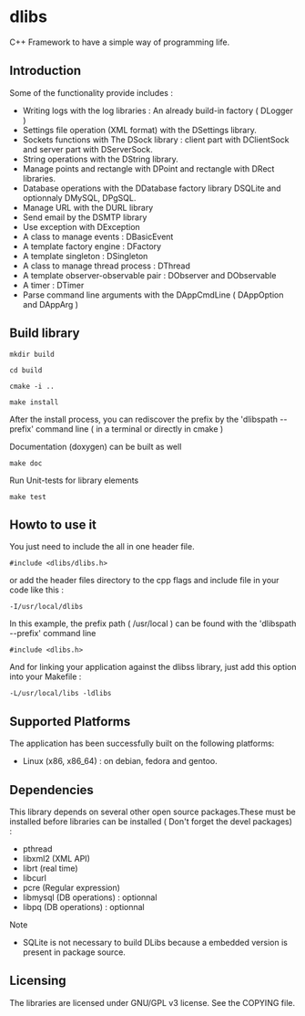 dlibs
=====

C++ Framework to have a simple way of programming life.

Introduction
------------

Some of the functionality provide includes :

* Writing logs with the log libraries : An already build-in factory ( DLogger )
* Settings file operation (XML format) with the DSettings library.
* Sockets functions with The DSock library : client part with DClientSock and server part with DServerSock.
* String operations with the DString library.
* Manage points and rectangle with DPoint and rectangle with DRect libraries.
* Database operations with the DDatabase factory library DSQLite and optionnaly DMySQL, DPgSQL.
* Manage URL with the DURL library
* Send email by the DSMTP library
* Use exception with DException
* A class to manage events : DBasicEvent
* A template factory engine : DFactory
* A template singleton : DSingleton
* A class to manage thread process : DThread
* A template observer-observable pair : DObserver and DObservable
* A timer : DTimer
* Parse command line arguments with the DAppCmdLine ( DAppOption and DAppArg )

Build library
-------------

    mkdir build

    cd build

    cmake -i ..

    make install

After the install process, you can rediscover the prefix by the 'dlibspath --prefix' command line ( in a terminal or directly in cmake )

Documentation (doxygen) can be built as well

    make doc
    
Run Unit-tests for library elements

    make test

Howto to use it
---------------

You just need to include the all in one header file.

    #include <dlibs/dlibs.h>

or add the header files directory to the cpp flags and include file in your code like this :

    -I/usr/local/dlibs

In this example, the prefix path ( /usr/local ) can be found with the 'dlibspath --prefix' command line

    #include <dlibs.h>

And for linking your application against the dlibss library, just add this option into your Makefile :

    -L/usr/local/libs -ldlibs

Supported Platforms
-------------------

The application has been successfully built on the following platforms:
* Linux (x86, x86_64) : on debian, fedora and gentoo.

Dependencies
------------

This library depends on several other open source packages.These must be installed before libraries can be installed ( Don't forget the devel packages) :
* pthread
* libxml2 (XML API)
* librt (real time)
* libcurl
* pcre (Regular expression)
* libmysql (DB operations) : optionnal
* libpq (DB operations) : optionnal

Note

* SQLite is not necessary to build DLibs because a embedded version is present in package source.

Licensing
---------

The libraries are licensed under GNU/GPL v3 license. See the COPYING file.
